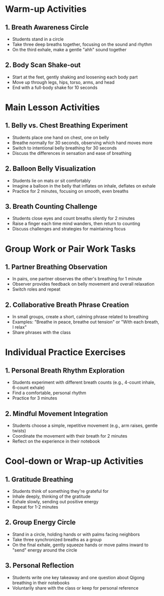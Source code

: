 # Warm-up Activities

## 1. Breath Awareness Circle
- Students stand in a circle
- Take three deep breaths together, focusing on the sound and rhythm
- On the third exhale, make a gentle "ahh" sound together

## 2. Body Scan Shake-out
- Start at the feet, gently shaking and loosening each body part
- Move up through legs, hips, torso, arms, and head
- End with a full-body shake for 10 seconds

# Main Lesson Activities

## 1. Belly vs. Chest Breathing Experiment
- Students place one hand on chest, one on belly
- Breathe normally for 30 seconds, observing which hand moves more
- Switch to intentional belly breathing for 30 seconds
- Discuss the differences in sensation and ease of breathing

## 2. Balloon Belly Visualization
- Students lie on mats or sit comfortably
- Imagine a balloon in the belly that inflates on inhale, deflates on exhale
- Practice for 2 minutes, focusing on smooth, even breaths

## 3. Breath Counting Challenge
- Students close eyes and count breaths silently for 2 minutes
- Raise a finger each time mind wanders, then return to counting
- Discuss challenges and strategies for maintaining focus

# Group Work or Pair Work Tasks

## 1. Partner Breathing Observation
- In pairs, one partner observes the other's breathing for 1 minute
- Observer provides feedback on belly movement and overall relaxation
- Switch roles and repeat

## 2. Collaborative Breath Phrase Creation
- In small groups, create a short, calming phrase related to breathing
- Examples: "Breathe in peace, breathe out tension" or "With each breath, I relax"
- Share phrases with the class

# Individual Practice Exercises

## 1. Personal Breath Rhythm Exploration
- Students experiment with different breath counts (e.g., 4-count inhale, 6-count exhale)
- Find a comfortable, personal rhythm
- Practice for 3 minutes

## 2. Mindful Movement Integration
- Students choose a simple, repetitive movement (e.g., arm raises, gentle twists)
- Coordinate the movement with their breath for 2 minutes
- Reflect on the experience in their notebook

# Cool-down or Wrap-up Activities

## 1. Gratitude Breathing
- Students think of something they're grateful for
- Inhale deeply, thinking of the gratitude
- Exhale slowly, sending out positive energy
- Repeat for 1-2 minutes

## 2. Group Energy Circle
- Stand in a circle, holding hands or with palms facing neighbors
- Take three synchronized breaths as a group
- On the final exhale, gently squeeze hands or move palms inward to "send" energy around the circle

## 3. Personal Reflection
- Students write one key takeaway and one question about Qigong breathing in their notebooks
- Voluntarily share with the class or keep for personal reference
